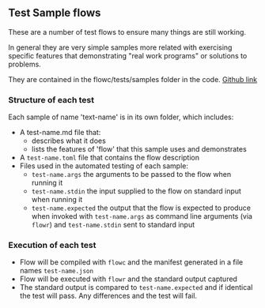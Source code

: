 ## Test Sample flows

These are a number of test flows to ensure many things are still working.
 
In general they are very simple samples more related with exercising specific features that
demonstrating "real work programs" or solutions to problems.

They are contained in the flowc/tests/samples folder in the code.
[Github link](https://github.com/andrewdavidmackenzie/flow/tree/master/flowc/tests/samples)

### Structure of each test
Each sample of name 'text-name' is in its own folder, which includes:
* A test-name.md file that:
    * describes what it does
    * lists the features of 'flow' that this sample uses and demonstrates
* A ```test-name.toml``` file that contains the flow description
* Files used in the automated testing of each sample:
    * ```test-name.args``` the arguments to be passed to the flow when running it
    * ```test-name.stdin``` the input supplied to the flow on standard input when running it
    * ```test-name.expected``` the output that the flow is expected to produce when invoked with 
```test-name.args``` as command line arguments (via ```flowr```) and ```test-name.stdin``` 
sent to standard input

### Execution of each test
* Flow will be compiled with ```flowc``` and the manifest generated in a file names ```test-name.json```
* Flow will be executed with ```flowr``` and the standard output captured
* The standard output is compared to ```test-name.expected``` and if identical the test will pass. 
Any differences and the test will fail.